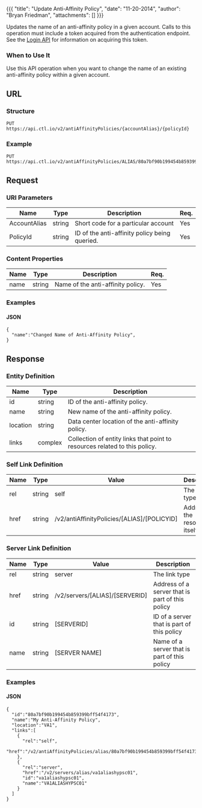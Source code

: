 {{{
  "title": "Update Anti-Affinity Policy",
  "date": "11-20-2014",
  "author": "Bryan Friedman",
  "attachments": []
}}}

Updates the name of an anti-affinity policy&nbsp;in a given account. Calls to this operation must include a token acquired from the authentication endpoint. See the [Login API](../Authentication/login.md) for information on acquiring this token.

### When to Use It

Use this API operation when you want to change the name of an existing anti-affinity policy within a given account.

## URL

### Structure

    PUT https://api.ctl.io/v2/antiAffinityPolicies/{accountAlias}/{policyId}

### Example

    PUT https://api.ctl.io/v2/antiAffinityPolicies/ALIAS/80a7bf90b199454b859399bff54f4173

## Request

### URI Parameters

<table>
  <thead>
    <tr>
      <th>Name</th>
      <th>Type</th>
      <th>Description</th>
      <th>Req.</th>
    </tr>
  </thead>
  <tbody>
    <tr>
      <td>AccountAlias</td>
      <td>string</td>
      <td>Short code for a particular account</td>
      <td>Yes</td>
    </tr>
    <tr>
      <td>PolicyId</td>
      <td>string</td>
      <td>ID of the anti-affinity policy being queried.</td>
      <td>Yes</td>
    </tr>
  </tbody>
</table>

### Content Properties

<table>
  <thead>
    <tr>
      <th>Name</th>
      <th>Type</th>
      <th>Description</th>
      <th>Req.</th>
    </tr>
  </thead>
  <tbody>
    <tr>
      <td>name</td>
      <td>string</td>
      <td>Name of the anti-affinity policy.</td>
      <td>Yes</td>
    </tr>
  </tbody>
</table>

### Examples

#### JSON

    {
      "name":"Changed Name of Anti-Affinity Policy",
    }

## Response

### Entity Definition

<table>
  <thead>
    <tr>
      <th>Name</th>
      <th>Type</th>
      <th>Description</th>
    </tr>
  </thead>
  <tbody>
    <tr>
      <td>id</td>
      <td>string</td>
      <td>ID of the anti-affinity policy.</td>
    </tr>
    <tr>
      <td>name</td>
      <td>string</td>
      <td>New name of the anti-affinity policy.</td>
    </tr>
    <tr>
      <td>location</td>
      <td>string</td>
      <td>Data center location of the anti-affinity policy.</td>
    </tr>
    <tr>
      <td>links</td>
      <td>complex</td>
      <td>Collection of entity links that point to resources related to this policy.</td>
    </tr>
  </tbody>
</table>

### Self Link Definition

<table>
  <thead>
    <tr>
      <th>Name</th>
      <th>Type</th>
      <th>Value</th>
      <th>Description</th>
    </tr>
  </thead>
  <tbody>
    <tr>
      <td>rel</td>
      <td>string</td>
      <td>self</td>
      <td>The link type</td>
    </tr>
    <tr>
      <td>href</td>
      <td>string</td>
      <td>/v2/antiAffinityPolicies/[ALIAS]/[POLICYID]</td>
      <td>Address of the resource itself</td>
    </tr>
  </tbody>
</table>

### Server Link Definition

<table>
  <thead>
    <tr>
      <th>Name</th>
      <th>Type</th>
      <th>Value</th>
      <th>Description</th>
    </tr>
  </thead>
  <tbody>
    <tr>
      <td>rel</td>
      <td>string</td>
      <td>server</td>
      <td>The link type</td>
    </tr>
    <tr>
      <td>href</td>
      <td>string</td>
      <td>/v2/servers/[ALIAS]/[SERVERID]</td>
      <td>Address of a server that is part of this policy</td>
    </tr>
    <tr>
      <td>id</td>
      <td>string</td>
      <td>[SERVERID]</td>
      <td>ID of a server that is part of this policy</td>
    </tr>
    <tr>
      <td>name</td>
      <td>string</td>
      <td>[SERVER NAME]</td>
      <td>Name of a server that is part of this policy </td>
    </tr>
  </tbody>
</table>

### Examples

#### JSON

    {
      "id":"80a7bf90b199454b859399bff54f4173",
      "name":"My Anti-Affinity Policy",
      "location":"VA1",
      "links":[
        {
          "rel":"self",
          "href":"/v2/antiAffinityPolicies/alias/80a7bf90b199454b859399bff54f4173"
        },
        {
          "rel":"server",
          "href":"/v2/servers/alias/va1aliashypsc01",
          "id":"va1aliashypsc01",
          "name":"VA1ALIASHYPSC01"
        }
      ]
    }
